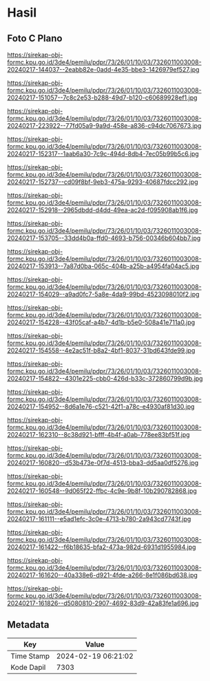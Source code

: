 # Hasil

## Foto C Plano

https://sirekap-obj-formc.kpu.go.id/3de4/pemilu/pdpr/73/26/01/10/03/7326011003008-20240217-144037--2eabb82e-0add-4e35-bbe3-1426979ef527.jpg

https://sirekap-obj-formc.kpu.go.id/3de4/pemilu/pdpr/73/26/01/10/03/7326011003008-20240217-151057--7c8c2e53-b288-49d7-b120-c60689928ef1.jpg

https://sirekap-obj-formc.kpu.go.id/3de4/pemilu/pdpr/73/26/01/10/03/7326011003008-20240217-223922--77fd05a9-9a9d-458e-a836-c94dc7067673.jpg

https://sirekap-obj-formc.kpu.go.id/3de4/pemilu/pdpr/73/26/01/10/03/7326011003008-20240217-152317--1aab6a30-7c9c-494d-8db4-7ec05b99b5c6.jpg

https://sirekap-obj-formc.kpu.go.id/3de4/pemilu/pdpr/73/26/01/10/03/7326011003008-20240217-152737--cd09f8bf-9eb3-475a-9293-40687fdcc292.jpg

https://sirekap-obj-formc.kpu.go.id/3de4/pemilu/pdpr/73/26/01/10/03/7326011003008-20240217-152918--2965dbdd-d4dd-49ea-ac2d-f095908ab1f6.jpg

https://sirekap-obj-formc.kpu.go.id/3de4/pemilu/pdpr/73/26/01/10/03/7326011003008-20240217-153705--33dd4b0a-ffd0-4693-b756-00346b604bb7.jpg

https://sirekap-obj-formc.kpu.go.id/3de4/pemilu/pdpr/73/26/01/10/03/7326011003008-20240217-153913--7a87d0ba-065c-404b-a25b-a4954fa04ac5.jpg

https://sirekap-obj-formc.kpu.go.id/3de4/pemilu/pdpr/73/26/01/10/03/7326011003008-20240217-154029--a9ad0fc7-5a8e-4da9-99bd-4523098010f2.jpg

https://sirekap-obj-formc.kpu.go.id/3de4/pemilu/pdpr/73/26/01/10/03/7326011003008-20240217-154228--43f05caf-a4b7-4d1b-b5e0-508a41e711a0.jpg

https://sirekap-obj-formc.kpu.go.id/3de4/pemilu/pdpr/73/26/01/10/03/7326011003008-20240217-154558--4e2ac51f-b8a2-4bf1-8037-31bd643fde99.jpg

https://sirekap-obj-formc.kpu.go.id/3de4/pemilu/pdpr/73/26/01/10/03/7326011003008-20240217-154822--4301e225-cbb0-426d-b33c-372860799d9b.jpg

https://sirekap-obj-formc.kpu.go.id/3de4/pemilu/pdpr/73/26/01/10/03/7326011003008-20240217-154952--8d6a1e76-c521-42f1-a78c-e4930af81d30.jpg

https://sirekap-obj-formc.kpu.go.id/3de4/pemilu/pdpr/73/26/01/10/03/7326011003008-20240217-162310--8c38d921-bfff-4b4f-a0ab-778ee83bf51f.jpg

https://sirekap-obj-formc.kpu.go.id/3de4/pemilu/pdpr/73/26/01/10/03/7326011003008-20240217-160820--d53b473e-0f7d-4513-bba3-dd5aa0df5276.jpg

https://sirekap-obj-formc.kpu.go.id/3de4/pemilu/pdpr/73/26/01/10/03/7326011003008-20240217-160548--9d065f22-ffbc-4c9e-9b8f-10b290782868.jpg

https://sirekap-obj-formc.kpu.go.id/3de4/pemilu/pdpr/73/26/01/10/03/7326011003008-20240217-161111--e5ad1efc-3c0e-4713-b780-2a943cd7743f.jpg

https://sirekap-obj-formc.kpu.go.id/3de4/pemilu/pdpr/73/26/01/10/03/7326011003008-20240217-161422--f6b18635-bfa2-473a-982d-6931d1955984.jpg

https://sirekap-obj-formc.kpu.go.id/3de4/pemilu/pdpr/73/26/01/10/03/7326011003008-20240217-161620--40a338e6-d921-4fde-a266-8e1f086bd638.jpg

https://sirekap-obj-formc.kpu.go.id/3de4/pemilu/pdpr/73/26/01/10/03/7326011003008-20240217-161826--d5080810-2907-4692-83d9-42a83fe1a696.jpg


## Metadata

| Key        | Value               |
| ---------- | ------------------- |
| Time Stamp | 2024-02-19 06:21:02 |
| Kode Dapil | 7303                |



